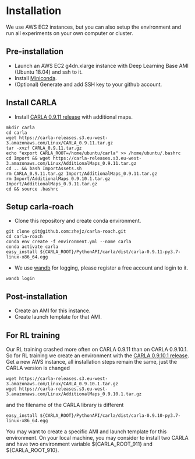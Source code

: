 # Installation

We use AWS EC2 instances, but you can also setup the environment and run all experiments on your own computer or cluster.

## Pre-installation
- Launch an AWS EC2 g4dn.xlarge instance with Deep Learning Base AMI (Ubuntu 18.04) and ssh to it.
- Install [Miniconda](https://docs.conda.io/en/latest/miniconda.html).
- (Optional) Generate and add SSH key to your github account.


## Install CARLA
- Install [CARLA 0.9.11 release](https://github.com/carla-simulator/carla/releases/tag/0.9.11) with additional maps.
```
mkdir carla
cd carla
wget https://carla-releases.s3.eu-west-3.amazonaws.com/Linux/CARLA_0.9.11.tar.gz
tar -xvzf CARLA_0.9.11.tar.gz
echo "export CARLA_ROOT=/home/ubuntu/carla" >> /home/ubuntu/.bashrc
cd Import && wget https://carla-releases.s3.eu-west-3.amazonaws.com/Linux/AdditionalMaps_0.9.11.tar.gz
cd .. && bash ImportAssets.sh
rm CARLA_0.9.11.tar.gz Import/AdditionalMaps_0.9.11.tar.gz
rm Import/AdditionalMaps_0.9.10.1.tar.gz Import/AdditionalMaps_0.9.11.tar.gz
cd && source .bashrc
```

## Setup carla-roach
- Clone this repository and create conda environment.
```
git clone git@github.com:zhejz/carla-roach.git
cd carla-roach
conda env create -f environment.yml --name carla
conda activate carla
easy_install ${CARLA_ROOT}/PythonAPI/carla/dist/carla-0.9.11-py3.7-linux-x86_64.egg
```
- We use [wandb](https://wandb.ai/site) for logging, please register a free account and login to it.
```
wandb login
```

## Post-installation
- Create an AMI for this instance.
- Create launch template for that AMI.

## For RL training
Our RL training crashed more often on CARLA 0.9.11 than on CARLA 0.9.10.1.
So for RL training we create an environment with the [CARLA 0.9.10.1 release](https://github.com/carla-simulator/carla/releases/tag/0.9.10.1). 
Get a new AWS instance, all installation steps remain the same, just the CARLA version is changed
```
wget https://carla-releases.s3.eu-west-3.amazonaws.com/Linux/CARLA_0.9.10.1.tar.gz
wget https://carla-releases.s3.eu-west-3.amazonaws.com/Linux/AdditionalMaps_0.9.10.1.tar.gz
```
and the filename of the CARLA library is different
```
easy_install ${CARLA_ROOT}/PythonAPI/carla/dist/carla-0.9.10-py3.7-linux-x86_64.egg
```
You may want to create a specific AMI and launch template for this environment.
On your local machine, you may consider to install two CARLA and have two environment variable ${CARLA_ROOT_911} and ${CARLA_ROOT_910}.